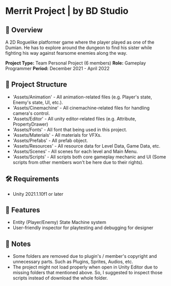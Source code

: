 # Merrit Project | by BD Studio

## 💬 Overview
A 2D Roguelike platformer game where the player played as one of the Dumian. He has to explore around the dungeon to find his sister while fighting his way against fearsome enemies along the way.

**Project Type:** Team Personal Project (6 members)
**Role:** Gameplay Programmer
**Period:** December 2021 - April 2022

## 📁 Project Structure
- 'Assets/Animation' - All animation-related files (e.g. Player's state, Enemy's state, UI, etc.).
- 'Assets/Cinemachine' - All cinemachine-related files for handling camera's control.
- 'Assets/Editor' - All unity editor-related files (e.g. Attribute, PropertyDrawer)
- 'Assets/Fonts' - All font that being used in this project.
- 'Assets/Materials' - All materials for VFXs.
- 'Assets/Prefabs' - All prefab object.
- 'Assets/Resources' - All resource data for Level Data, Game Data, etc.
- 'Assets/Scenes' - All scenes for each level and Main Menu.
- 'Assets/Scripts' - All scripts both core gameplay mechanic and UI (Some scripts from other members won't be here due to their rights).

## 🛠️ Requirements
- Unity 2021.1.10f1 or later

## 🧪 Features
- Entity (Player/Enemy) State Machine system
- User-friendly inspector for playtesting and debugging for designer

## 📌 Notes
- Some folders are removed due to plugin's / member's copyright and unnecessary parts. Such as Plugins, Sprites, Audios, etc.
- The project might not load properly when open in Unity Editor due to missing folders that mentioned above. So, I suggested to inspect those scripts instead of download the whole folder.

